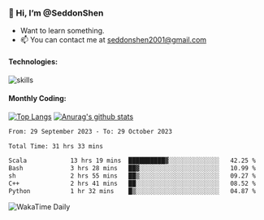 ### 👋 Hi, I’m @SeddonShen
- Want to learn something.
- 📫 You can contact me at seddonshen2001@gmail.com

#### Technologies:

![skills](https://skillicons.dev/icons?i=scala,js,html,css,bootstrap,jquery,c,cpp,cloudflare,django,docker,flask,git,github,githubactions,linux,latex,mysql,nodejs,ps,php,pr,py,raspberrypi,redis,unreal,v,vscode,vue,bash)

#### Monthly Coding:
[![Top Langs](https://github-readme-stats.vercel.app/api/top-langs?username=seddonshen&show_icons=true&locale=en&layout=compact&hide=html&langs_count=8)](https://github.com/SeddonShen/)
[![Anurag's github stats](https://github-readme-stats.vercel.app/api?username=SeddonShen&count_private=true&show_icons=true)](https://github.com/anuraghazra/github-readme-stats)
<!--START_SECTION:waka-->

```txt
From: 29 September 2023 - To: 29 October 2023

Total Time: 31 hrs 33 mins

Scala            13 hrs 19 mins  ██████████▓░░░░░░░░░░░░░░   42.25 %
Bash             3 hrs 28 mins   ██▓░░░░░░░░░░░░░░░░░░░░░░   10.99 %
sh               2 hrs 55 mins   ██▒░░░░░░░░░░░░░░░░░░░░░░   09.27 %
C++              2 hrs 41 mins   ██░░░░░░░░░░░░░░░░░░░░░░░   08.52 %
Python           1 hr 32 mins    █▒░░░░░░░░░░░░░░░░░░░░░░░   04.87 %
```

<!--END_SECTION:waka-->

![WakaTime Daily](https://wakatime.com/share/@seddon2001/61a7e342-5f12-4fea-bf92-1fac161e97d6.svg)
<!---
SeddonShen/SeddonShen is a ✨ special ✨ repository because its `README.md` (this file) appears on your GitHub profile.
You can click the Preview link to take a look at your changes.
--->
